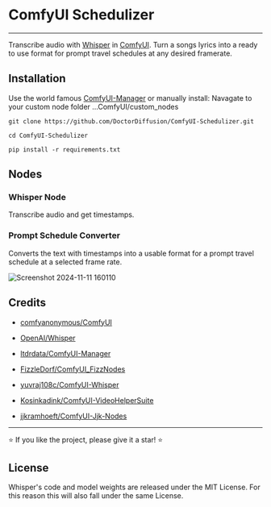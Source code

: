 # ComfyUI Schedulizer

****


Transcribe audio with [Whisper](https://github.com/openai/whisper/) in [ComfyUI](https://github.com/comfyanonymous/ComfyUI). Turn a songs lyrics into a ready to use format for prompt travel schedules at any desired framerate.

## Installation

Use the world famous [ComfyUI-Manager](https://github.com/ltdrdata/ComfyUI-Manager) or manually install:
Navagate to your custom node folder ...ComfyUI/custom_nodes
```
git clone https://github.com/DoctorDiffusion/ComfyUI-Schedulizer.git
```
```
cd ComfyUI-Schedulizer
```
```
pip install -r requirements.txt
```

## Nodes

### Whisper Node

Transcribe audio and get timestamps.

### Prompt Schedule Converter

Converts the text with timestamps into a usable format for a prompt travel schedule at a selected frame rate.

![Screenshot 2024-11-11 160110](https://github.com/user-attachments/assets/07cc7518-f3c7-42b0-9c00-b58af0ff0068)


## Credits

- [comfyanonymous/ComfyUI](https://github.com/comfyanonymous/ComfyUI)

- [OpenAI/Whisper](https://github.com/openai/whisper)

- [ltdrdata/ComfyUI-Manager](https://github.com/ltdrdata/ComfyUI-Manager)

- [FizzleDorf/ComfyUI_FizzNodes](https://github.com/FizzleDorf/ComfyUI_FizzNodes)

- [yuvraj108c/ComfyUI-Whisper](https://github.com/yuvraj108c/ComfyUI-Whisper)

- [Kosinkadink/ComfyUI-VideoHelperSuite](https://github.com/Kosinkadink/ComfyUI-VideoHelperSuite)

- [jjkramhoeft/ComfyUI-Jjk-Nodes](https://github.com/jjkramhoeft/ComfyUI-Jjk-Nodes)


****

⭐ If you like the project, please give it a star! ⭐

## License

Whisper's code and model weights are released under the MIT License. For this reason this will also fall under the same License. 

